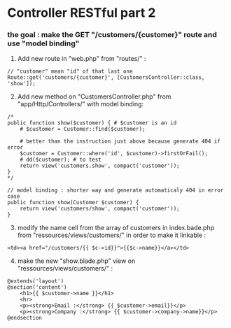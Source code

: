 
# Controller RESTful part 2

### the goal : make the GET "/customers/{customer}" route and use "model binding"

1) Add new route in "web.php" from "routes/" :
~~~
// "customer" mean "id" of that last one
Route::get('customers/{customer}', [CustomersController::class, 'show']);
~~~
2) Add new method on "CustomersController.php" from "app/Http/Controllers/" with model binding:
~~~
/*
public function show($customer) { # $customer is an id
    # $customer = Customer::find($customer);

    # better than the instruction just above because generate 404 if error
    $customer = Customer::where('id', $customer)->firstOrFail();
    # dd($customer); # to test
    return view('customers.show', compact('customer'));
}
*/

// model binding : shorter way and generate automaticaly 404 in error case
public function show(Customer $customer) {
    return view('customers/show', compact('customer'));
}
~~~
3) modify the name cell from the array of customers in index.bade.php from "ressources/views/customers/" in order to make it linkable :
~~~
<td><a href="/customers/{{ $c->id}}">{{$c->name}}</a></td>
~~~
4) make the new "show.blade.php" view on "ressources/views/customers/" :
~~~
@extends('layout')
@section('content')
	<h1>{{ $customer->name }}</h1>
	<hr>
	<p><strong>Email :</strong> {{ $customer->email}}</p>
	<p><strong>Company :</strong> {{ $customer->company->name}}</p>
@endsection
~~~

